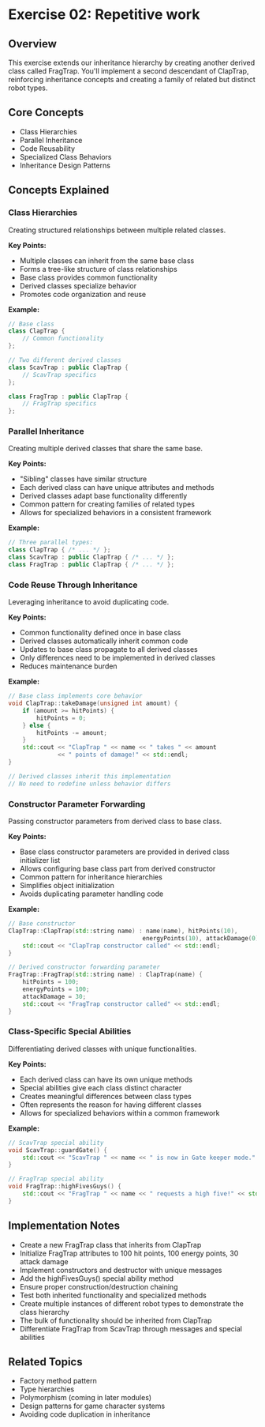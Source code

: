 # Exercise 02: Repetitive work

## Overview
This exercise extends our inheritance hierarchy by creating another derived class called FragTrap. You'll implement a second descendant of ClapTrap, reinforcing inheritance concepts and creating a family of related but distinct robot types.

## Core Concepts
- Class Hierarchies
- Parallel Inheritance
- Code Reusability
- Specialized Class Behaviors
- Inheritance Design Patterns

## Concepts Explained

### Class Hierarchies
Creating structured relationships between multiple related classes.

**Key Points:**
- Multiple classes can inherit from the same base class
- Forms a tree-like structure of class relationships
- Base class provides common functionality
- Derived classes specialize behavior
- Promotes code organization and reuse

**Example:**
```cpp
// Base class
class ClapTrap {
    // Common functionality
};

// Two different derived classes
class ScavTrap : public ClapTrap {
    // ScavTrap specifics
};

class FragTrap : public ClapTrap {
    // FragTrap specifics
};
```

### Parallel Inheritance
Creating multiple derived classes that share the same base.

**Key Points:**
- "Sibling" classes have similar structure
- Each derived class can have unique attributes and methods
- Derived classes adapt base functionality differently
- Common pattern for creating families of related types
- Allows for specialized behaviors in a consistent framework

**Example:**
```cpp
// Three parallel types:
class ClapTrap { /* ... */ };
class ScavTrap : public ClapTrap { /* ... */ };
class FragTrap : public ClapTrap { /* ... */ };
```

### Code Reuse Through Inheritance
Leveraging inheritance to avoid duplicating code.

**Key Points:**
- Common functionality defined once in base class
- Derived classes automatically inherit common code
- Updates to base class propagate to all derived classes
- Only differences need to be implemented in derived classes
- Reduces maintenance burden

**Example:**
```cpp
// Base class implements core behavior
void ClapTrap::takeDamage(unsigned int amount) {
    if (amount >= hitPoints) {
        hitPoints = 0;
    } else {
        hitPoints -= amount;
    }
    std::cout << "ClapTrap " << name << " takes " << amount
              << " points of damage!" << std::endl;
}

// Derived classes inherit this implementation
// No need to redefine unless behavior differs
```

### Constructor Parameter Forwarding
Passing constructor parameters from derived class to base class.

**Key Points:**
- Base class constructor parameters are provided in derived class initializer list
- Allows configuring base class part from derived constructor
- Common pattern for inheritance hierarchies
- Simplifies object initialization
- Avoids duplicating parameter handling code

**Example:**
```cpp
// Base constructor
ClapTrap::ClapTrap(std::string name) : name(name), hitPoints(10),
                                      energyPoints(10), attackDamage(0) {
    std::cout << "ClapTrap constructor called" << std::endl;
}

// Derived constructor forwarding parameter
FragTrap::FragTrap(std::string name) : ClapTrap(name) {
    hitPoints = 100;
    energyPoints = 100;
    attackDamage = 30;
    std::cout << "FragTrap constructor called" << std::endl;
}
```

### Class-Specific Special Abilities
Differentiating derived classes with unique functionalities.

**Key Points:**
- Each derived class can have its own unique methods
- Special abilities give each class distinct character
- Creates meaningful differences between class types
- Often represents the reason for having different classes
- Allows for specialized behaviors within a common framework

**Example:**
```cpp
// ScavTrap special ability
void ScavTrap::guardGate() {
    std::cout << "ScavTrap " << name << " is now in Gate keeper mode." << std::endl;
}

// FragTrap special ability
void FragTrap::highFivesGuys() {
    std::cout << "FragTrap " << name << " requests a high five!" << std::endl;
}
```

## Implementation Notes
- Create a new FragTrap class that inherits from ClapTrap
- Initialize FragTrap attributes to 100 hit points, 100 energy points, 30 attack damage
- Implement constructors and destructor with unique messages
- Add the highFivesGuys() special ability method
- Ensure proper construction/destruction chaining
- Test both inherited functionality and specialized methods
- Create multiple instances of different robot types to demonstrate the class hierarchy
- The bulk of functionality should be inherited from ClapTrap
- Differentiate FragTrap from ScavTrap through messages and special abilities

## Related Topics
- Factory method pattern
- Type hierarchies
- Polymorphism (coming in later modules)
- Design patterns for game character systems
- Avoiding code duplication in inheritance